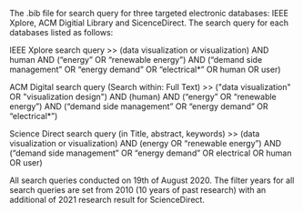The .bib file for search query for three targeted electronic databases: IEEE Xplore, ACM Digitial Library and SicenceDirect. The search query for each databases listed as follows:

IEEE Xplore search query >> (data visualization or visualization) AND human AND (“energy” OR “renewable energy”) AND (“demand side management” OR “energy demand” OR “electrical*” OR human OR user)

ACM Digital search query (Search within: Full Text) >> ("data visualization" OR "visualization design") AND (human) AND (“energy” OR “renewable energy”) AND (“demand side management” OR “energy demand” OR “electrical*”)

Science Direct search query (in Title, abstract, keywords) >> (data visualization or visualization) AND (energy OR “renewable energy”) AND (“demand side management” OR “energy demand” OR electrical OR human OR user)

All search queries conducted on 19th of August 2020.
The filter years for all search queries are set from 2010 (10 years of past research) with an additional of 2021 research result for ScienceDirect.
